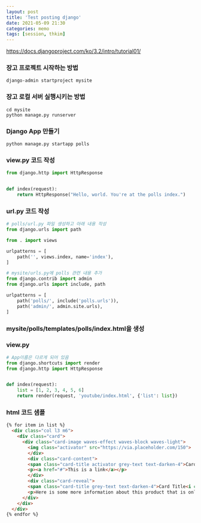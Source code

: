 ```yaml
---
layout: post
title: 'Test posting django'
date: 2021-05-09 21:30
categories: memo
tags: [session, thkim]
---
```


https://docs.djangoproject.com/ko/3.2/intro/tutorial01/

### 장고 프로젝트 시작하는 방법
```shell
django-admin startproject mysite
```

### 장고 로컬 서버 실행시키는 방법
```shell
cd mysite
python manage.py runserver
```

### Django App 만들기
```shell
python manage.py startapp polls
```

###  view.py 코드 작성
```python
from django.http import HttpResponse


def index(request):
    return HttpResponse("Hello, world. You're at the polls index.")
```

### url.py 코드 작성

```python
# polls/url.py 파일 생성하고 아래 내용 작성
from django.urls import path

from . import views

urlpatterns = [
    path('', views.index, name='index'),
]

# mysite/urls.py에 polls 관련 내용 추가
from django.contrib import admin
from django.urls import include, path

urlpatterns = [
    path('polls/', include('polls.urls')),
    path('admin/', admin.site.urls),
]
```

### mysite/polls/templates/polls/index.html을 생성

### view.py
```python
# App이름은 다르게 되어 있음
from django.shortcuts import render
from django.http import HttpResponse


def index(request):
    list = [1, 2, 3, 4, 5, 6]
    return render(request, 'youtube/index.html', {'list': list})
```


### html 코드 샘플

```html
{% for item in list %}
  <div class="col l3 m6">
    <div class="card">
      <div class="card-image waves-effect waves-block waves-light">
        <img class="activator" src="https://via.placeholder.com/150">
        </div>
        <div class="card-content">
        <span class="card-title activator grey-text text-darken-4">Card Title #{{item}}<i class="material-icons right">more_vert</i></span>
        <p><a href="#">This is a link</a></p>
        </div>
        <div class="card-reveal">
        <span class="card-title grey-text text-darken-4">Card Title<i class="material-icons right">close</i></span>
        <p>Here is some more information about this product that is only revealed once clicked on.</p>
      </div>
    </div>
  </div>
{% endfor %}
```

